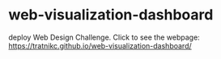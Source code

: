 # web-visualization-dashboard

deploy Web Design Challenge. 
Click to see the webpage: https://tratnikc.github.io/web-visualization-dashboard/
